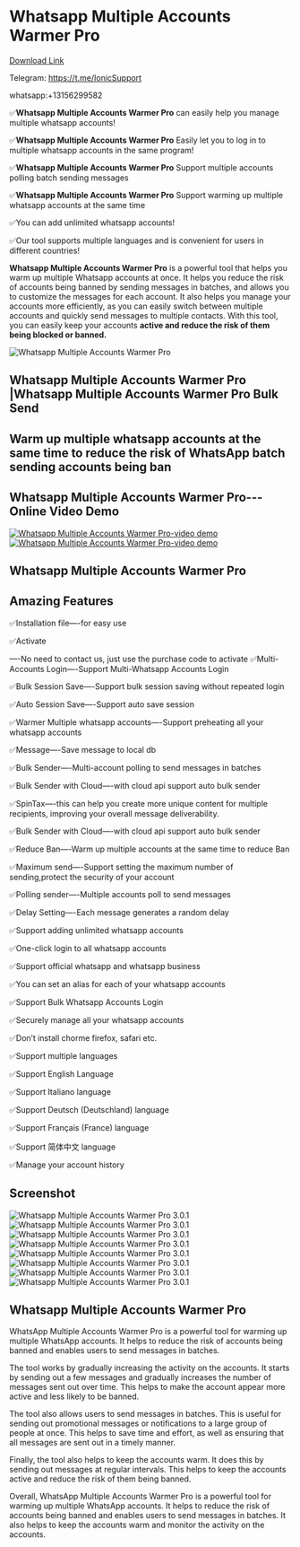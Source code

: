 # Whatsapp Multiple Accounts Warmer Pro

<a href="https://codecanyon.net/item/whatsapp-multiple-accounts-manage-pro/41214814" target="_blank">Download Link</a>

Telegram: https://t.me/IonicSupport

whatsapp:+13156299582


<p>✅<strong>Whatsapp Multiple Accounts Warmer Pro</strong> can easily help you manage multiple whatsapp accounts!</p>
<p>✅<strong>Whatsapp Multiple Accounts Warmer Pro</strong> Easily let you to log in to multiple whatsapp accounts in the same program!</p>
<p>✅<strong>Whatsapp Multiple Accounts Warmer Pro</strong> Support multiple accounts polling batch sending messages</p>
<p>✅<strong>Whatsapp Multiple Accounts Warmer Pro</strong> Support warming up multiple whatsapp accounts at the same time</p>
<p>✅You can add unlimited whatsapp accounts!</p>
<p>✅Our tool supports multiple languages and is convenient for users in different countries!</p>
<p><strong>Whatsapp Multiple Accounts Warmer Pro</strong> is a powerful tool that helps you warm up multiple Whatsapp accounts at once. 
It helps you reduce the risk of accounts being banned by sending messages in batches, and allows you to customize the messages for each account. 
It also helps you manage your accounts more efficiently, as you can easily switch between multiple accounts and quickly send messages to multiple contacts.
 With this tool, you can easily keep your accounts <strong>active and reduce the risk of them being blocked or banned.</strong></p>
 

<img src="https://i.ibb.co/Y7KZbnp/warm.png" alt="Whatsapp Multiple Accounts Warmer Pro" />

<h2><strong>Whatsapp Multiple Accounts Warmer Pro  |Whatsapp Multiple Accounts Warmer Pro Bulk Send </strong></h2>
<h2>Warm up multiple whatsapp accounts at the same time to reduce the risk of WhatsApp batch sending accounts being ban</h2>

<h2><strong>Whatsapp Multiple Accounts Warmer Pro---Online Video Demo</strong></h2>
  <a href="https://youtu.be/8rZqfYzrTfY">
     <img src="https://i.ibb.co/xzxBQWw/ytbdemo.png" alt="Whatsapp Multiple Accounts Warmer Pro-video demo" />
  </a>
  <a href="https://youtu.be/8rZqfYzrTfY">
       <img src="https://i.ibb.co/S0yZv2r/watchbtn.jpg" alt="Whatsapp Multiple Accounts Warmer Pro-video demo" />
  </a>
  
  
  
  
 <h2><strong>Whatsapp Multiple Accounts Warmer Pro</strong></h2>
 

<h2><strong> Amazing Features</strong></h2>
✅Installation file—-for easy use

✅Activate

—-No need to contact us, just use the purchase code to activate
✅Multi-Accounts Login—-Support Multi-Whatsapp Accounts Login

✅Bulk Session Save—-Support bulk session saving without repeated login

✅Auto Session Save—-Support auto save session

✅Warmer Multiple whatsapp accounts—-Support preheating all your whatsapp accounts

✅Message—-Save message to local db

✅Bulk Sender—-Multi-account polling to send messages in batches

✅Bulk Sender with Cloud—-with cloud api support auto bulk sender

✅SpinTax—-this can help you create more unique content for multiple recipients, improving your overall message deliverability.

✅Bulk Sender with Cloud—-with cloud api support auto bulk sender

✅Reduce Ban—-Warm up multiple accounts at the same time to reduce Ban

✅Maximum send—-Support setting the maximum number of sending,protect the security of your account

✅Polling sender—-Multiple accounts poll to send messages

✅Delay Setting—-Each message generates a random delay

✅Support adding unlimited whatsapp accounts

✅One-click login to all whatsapp accounts

✅Support official whatsapp and whatsapp business

✅You can set an alias for each of your whatsapp accounts

✅Support Bulk Whatsapp Accounts Login

✅Securely manage all your whatsapp accounts

✅Don’t install chorme firefox, safari etc.

✅Support multiple languages

✅Support English Language

✅Support Italiano language

✅Support Deutsch (Deutschland) language

✅Support Français (France) language

✅Support 简体中文 language

✅Manage your account history


<h2><strong>Screenshot</strong></h2>
<img src="https://i.ibb.co/QCs8T7q/01.png" alt="Whatsapp Multiple Accounts Warmer Pro 3.0.1" />
<img src="https://i.ibb.co/0B1r5ct/02.png" alt="Whatsapp Multiple Accounts Warmer Pro 3.0.1" />
<img src="https://i.ibb.co/YtVrSSd/03.png" alt="Whatsapp Multiple Accounts Warmer Pro 3.0.1" />
<img src="https://i.ibb.co/1f4WDf1/04.png" alt="Whatsapp Multiple Accounts Warmer Pro 3.0.1" />
<img src="https://i.ibb.co/zS5xJqP/05.png" alt="Whatsapp Multiple Accounts Warmer Pro 3.0.1" />
<img src="https://i.ibb.co/89pG62s/06.png" alt="Whatsapp Multiple Accounts Warmer Pro 3.0.1" />
<img src="https://i.ibb.co/cbjw3Yx/07.png" alt="Whatsapp Multiple Accounts Warmer Pro 3.0.1" />
<img src="https://i.ibb.co/kyDVdnB/08.png" alt="Whatsapp Multiple Accounts Warmer Pro 3.0.1" />

<h2><strong>Whatsapp Multiple Accounts Warmer Pro</strong></h2>
<p>WhatsApp Multiple Accounts Warmer Pro is a powerful tool for warming up multiple WhatsApp accounts. It helps to reduce the risk of accounts being banned and enables users to send messages in batches.</p>
<p>The tool works by gradually increasing the activity on the accounts. It starts by sending out a few messages and gradually increases the number of messages sent out over time. This helps to make the account appear more active and less likely to be banned.</p>
<p>The tool also allows users to send messages in batches. This is useful for sending out promotional messages or notifications to a large group of people at once. This helps to save time and effort, as well as ensuring that all messages are sent out in a timely manner.</p>
<p>Finally, the tool also helps to keep the accounts warm. It does this by sending out messages at regular intervals. This helps to keep the accounts active and reduce the risk of them being banned.</p>
<p>Overall, WhatsApp Multiple Accounts Warmer Pro is a powerful tool for warming up multiple WhatsApp accounts. It helps to reduce the risk of accounts being banned and enables users to send messages in batches. It also helps to keep the accounts warm and monitor the activity on the accounts.</p>


 
 
 




 

 
 
